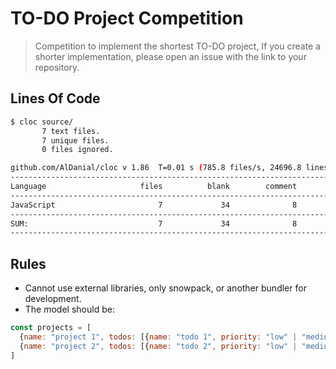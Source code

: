 # TO-DO Project Competition

> Competition to implement the shortest TO-DO project, If you create a shorter implementation, please open an issue with the link to your repository.

## Lines Of Code

```bash
$ cloc source/
       7 text files.
       7 unique files.
       0 files ignored.

github.com/AlDanial/cloc v 1.86  T=0.01 s (785.8 files/s, 24696.8 lines/s)
-------------------------------------------------------------------------------
Language                     files          blank        comment           code
-------------------------------------------------------------------------------
JavaScript                       7             34              8            178
-------------------------------------------------------------------------------
SUM:                             7             34              8            178
-------------------------------------------------------------------------------
```

## Rules

- Cannot use external libraries, only snowpack, or another bundler for development.
- The model should be:

```javascript
const projects = [
  {name: "project 1", todos: [{name: "todo 1", priority: "low" | "medium" | "high", status: "todo" | "complete" | "inprogress"}]},
  {name: "project 2", todos: [{name: "todo 2", priority: "low" | "medium" | "high", status: "todo" | "complete" | "inprogress"}]},
]
```
